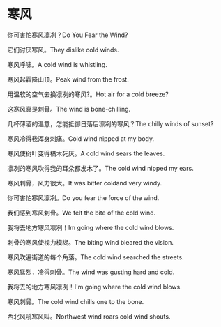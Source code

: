 # 寒风

<p><span class="chinese">你可害怕寒风凛冽？</span><span class="english">Do You Fear the Wind?</span></p>

<p><span class="chinese">它们讨厌寒风。</span><span class="english">They dislike cold winds.</span></p>

<p><span class="chinese">寒风呼啸。</span><span class="english">A cold wind is whistling.</span></p>

<p><span class="chinese">寒风起霜降山顶。</span><span class="english">Peak wind from the frost.</span></p>

<p><span class="chinese">用温软的空气去换凛冽的寒风?。</span><span class="english">Hot air for a cold breeze?</span></p>

<p><span class="chinese">这寒风真是刺骨。</span><span class="english">The wind is bone-chilling.</span></p>

<p><span class="chinese">几杯薄酒的温意，怎能抵御日落后凛冽的寒风？</span><span class="english">The chilly winds of sunset?</span></p>

<p><span class="chinese">寒风冷得我浑身刺痛。</span><span class="english">Cold wind nipped at my body.</span></p>

<p><span class="chinese">寒风使树叶变得槁木死灰。</span><span class="english">A cold wind sears the leaves.</span></p>

<p><span class="chinese">凛冽的寒风吹得我的耳朵都发木了。</span><span class="english">The cold wind nipped my ears.</span></p>

<p><span class="chinese">寒风刺骨，风力很大。</span><span class="english">It was bitter coldand very windy.</span></p>

<p><span class="chinese">你可害怕寒风凛冽。</span><span class="english">Do you fear the force of the wind.</span></p>

<p><span class="chinese">我们感到寒风刺骨。</span><span class="english">We felt the bite of the cold wind.</span></p>

<p><span class="chinese">我将去地方寒风凛冽！</span><span class="english">Im going where the cold wind blows.</span></p>

<p><span class="chinese">刺骨的寒风使视力模糊。</span><span class="english">The biting wind bleared the vision.</span></p>

<p><span class="chinese">寒风吹遍街道的每个角落。</span><span class="english">The cold wind searched the streets.</span></p>

<p><span class="chinese">寒风猛烈，冷得刺骨。</span><span class="english">The wind was gusting hard and cold.</span></p>

<p><span class="chinese">我将去的地方寒风凛冽！</span><span class="english">I'm going where the cold wind blows.</span></p>

<p><span class="chinese">寒风刺骨。</span><span class="english">The cold wind chills one to the bone.</span></p>

<p><span class="chinese">西北风吼寒风叫。</span><span class="english">Northwest wind roars cold wind shouts.</span></p>


